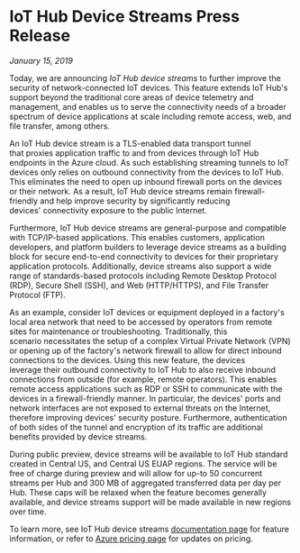 # IoT Hub Device Streams Press Release


*January 15, 2019*

Today, we are announcing *IoT Hub device streams* to further improve the security of network-connected IoT devices. This feature extends IoT Hub's support beyond the traditional core areas of device telemetry and  management, and enables us to serve the connectivity needs of a broader spectrum of device applications at scale including remote access, web, and file transfer, among others.

An IoT Hub device stream is a TLS-enabled data transport tunnel that proxies application traffic to and from devices through IoT Hub endpoints in the Azure cloud. As such establishing streaming tunnels to IoT devices only relies on outbound connectivity from the devices to IoT Hub. This eliminates the need to open up inbound firewall ports on the devices or their network. As a result, IoT Hub device streams remain firewall-friendly and help improve security by significantly reducing devices' connectivity exposure to the public Internet.
	
Furthermore, IoT Hub device streams are general-purpose and compatible with TCP/IP-based applications. This enables customers, application developers, and platform builders to leverage device streams as a building block for secure end-to-end connectivity to devices for their proprietary application protocols. Additionally, device streams also support a wide range of standards-based protocols including Remote Desktop Protocol (RDP), Secure Shell (SSH), and Web (HTTP/HTTPS), and File Transfer Protocol (FTP).
	
As an example, consider IoT devices or equipment deployed in a factory's local area network that need to be accessed by operators from remote sites for maintenance or troubleshooting. Traditionally, this scenario necessitates the setup of a complex Virtual Private Network (VPN) or opening up of the factory's network firewall to allow for direct inbound connections to the devices. Using this new feature, the devices leverage their outbound connectivity to IoT Hub to also receive inbound connections from outside (for example, remote operators). This enables remote access applications such as RDP or SSH to communicate with the devices in a firewall-friendly manner. In particular, the devices' ports and network interfaces are not exposed to external threats on the Internet, therefore improving devices' security posture. Furthermore, authentication of both sides of the tunnel and encryption of its traffic are additional benefits provided by device streams.

During public preview, device streams will be available to IoT Hub standard created in Central US, and Central US EUAP regions. The service will be free of charge during preview and will allow for up-to 50 concurrent streams per Hub and 300 MB of aggregated transferred data per day per Hub. These caps will be relaxed when the feature becomes generally available, and device streams support will be made available in new regions over time.
	
To learn more, see IoT Hub device streams [documentation page](iot-hub-device-streams-overview.md) for feature information, or refer to [Azure pricing page](https://azure.microsoft.com/en-us/pricing/details/iot-hub/) for updates on pricing.